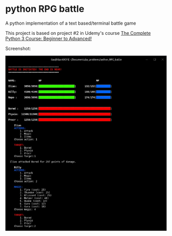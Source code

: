 # python RPG battle
A python implementation of a text based/terminal battle game

This project is based on project #2 in Udemy's course [The Complete Python 3 Course: Beginner to Advanced!](https://www.udemy.com/python-complete)

Screenshot:

![Alt text](/screenshots/battle_initiated.jpg?raw=true "Starting the game")
